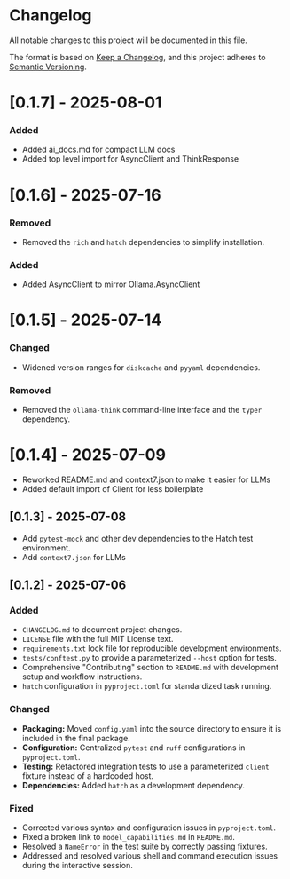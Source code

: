 # Changelog

All notable changes to this project will be documented in this file.

The format is based on [Keep a Changelog](https://keepachangelog.com/en/1.0.0/),
and this project adheres to [Semantic Versioning](https://semver.org/spec/v2.0.0.html).

# [0.1.7] - 2025-08-01

### Added
- Added ai_docs.md for compact LLM docs
- Added top level import for AsyncClient and ThinkResponse

# [0.1.6] - 2025-07-16

### Removed
- Removed the `rich` and `hatch` dependencies to simplify installation. 

### Added
- Added AsyncClient to mirror Ollama.AsyncClient

# [0.1.5] - 2025-07-14

### Changed
- Widened version ranges for `diskcache` and `pyyaml` dependencies.

### Removed
- Removed the `ollama-think` command-line interface and the `typer` dependency.

# [0.1.4] - 2025-07-09

- Reworked README.md and context7.json to make it easier for LLMs
- Added default import of Client for less boilerplate

## [0.1.3] - 2025-07-08

- Add `pytest-mock` and other dev dependencies to the Hatch test environment.
- Add `context7.json` for LLMs

## [0.1.2] - 2025-07-06

### Added

- `CHANGELOG.md` to document project changes.
- `LICENSE` file with the full MIT License text.
- `requirements.txt` lock file for reproducible development environments.
- `tests/conftest.py` to provide a parameterized `--host` option for tests.
- Comprehensive "Contributing" section to `README.md` with development setup and workflow instructions.
- `hatch` configuration in `pyproject.toml` for standardized task running.

### Changed

- **Packaging:** Moved `config.yaml` into the source directory to ensure it is included in the final package.
- **Configuration:** Centralized `pytest` and `ruff` configurations in `pyproject.toml`.
- **Testing:** Refactored integration tests to use a parameterized `client` fixture instead of a hardcoded host.
- **Dependencies:** Added `hatch` as a development dependency.

### Fixed

- Corrected various syntax and configuration issues in `pyproject.toml`.
- Fixed a broken link to `model_capabilities.md` in `README.md`.
- Resolved a `NameError` in the test suite by correctly passing fixtures.
- Addressed and resolved various shell and command execution issues during the interactive session.
